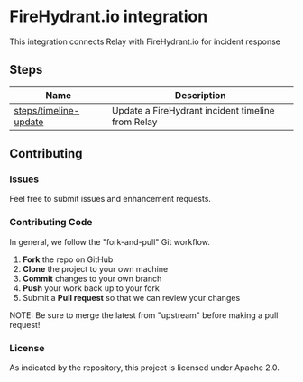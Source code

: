 # FireHydrant.io integration

This integration connects Relay with FireHydrant.io for incident response

## Steps

| Name | Description |
|------|-------------|
| [steps/timeline-update](steps/timeline-update) | Update a FireHydrant incident timeline from Relay |

## Contributing

### Issues

Feel free to submit issues and enhancement requests.

### Contributing Code

In general, we follow the "fork-and-pull" Git workflow.

 1. **Fork** the repo on GitHub
 2. **Clone** the project to your own machine
 3. **Commit** changes to your own branch
 4. **Push** your work back up to your fork
 5. Submit a **Pull request** so that we can review your changes

NOTE: Be sure to merge the latest from "upstream" before making a pull request!

### License

As indicated by the repository, this project is licensed under Apache 2.0.

